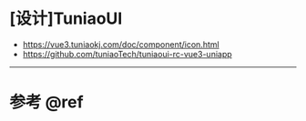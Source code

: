 # [设计]TuniaoUI

- https://vue3.tuniaokj.com/doc/component/icon.html
- https://github.com/tuniaoTech/tuniaoui-rc-vue3-uniapp

---

# 参考 @ref